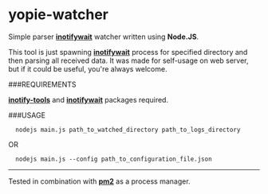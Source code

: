 # yopie-watcher
Simple parser **[inotifywait](https://linux.die.net/man/1/inotifywait)** watcher written using **Node.JS**.

This tool is just spawning **[inotifywait](https://linux.die.net/man/1/inotifywait)** process for specified directory and then parsing all received data. It was made for self-usage on web server, but if it could be useful, you're always welcome.

###REQUIREMENTS

**[inotify-tools](https://github.com/rvoicilas/inotify-tools/wiki)** and **[inotifywait](https://linux.die.net/man/1/inotifywait)** packages required.

###USAGE
```shell
  nodejs main.js path_to_watched_directory path_to_logs_directory
```
  OR
```shell
  nodejs main.js --config path_to_configuration_file.json
```
___
Tested in combination with **[pm2](https://github.com/Unitech/pm2)** as a process manager.
